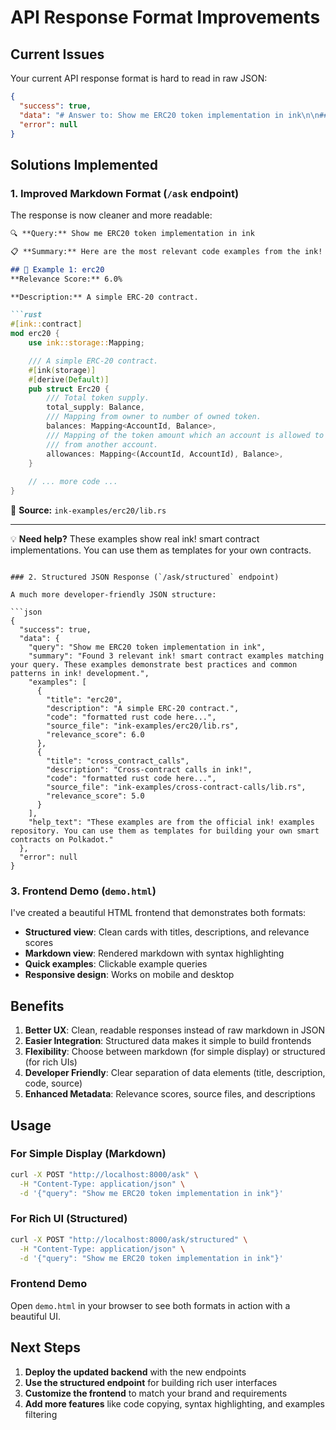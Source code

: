 # API Response Format Improvements

## Current Issues

Your current API response format is hard to read in raw JSON:

```json
{
  "success": true,
  "data": "# Answer to: Show me ERC20 token implementation in ink\n\n## Code Example 1 (Score: 0.06)\n\n```rust\n\n// ERC20 Token Implementation in ink!\n#[ink::contract]\nmod erc20 {\n    use ink::storage::Mapping;\n\n    /// A simple ERC-20 contract.\n    #[ink(storage)]\n    #[derive(Default)]\n    pub struct Erc20 {\n        /// Total token supply.\n        total_supply: Balance,\n        /// Mapping from owner to number of owned token.\n        balances: Mapping<AccountId, Balance>,\n        /// Mapping of the token amount which an account is allowed to withdraw\n        /// from another account.\n        allowances: Mapping<(AccountId, AccountId), Balance>,\n    }\n\n    impl Erc20 {\n        /// Creates a new ERC-20 contract with the specified initial supply.\n        #[ink(constructor)]\n        pub fn new(total_supply: Balance) -> Self {\n            let mut balances = Mapping::default();\n            let caller = Self::env().caller();\n            balances.insert(caller, &total_supply);\n            Self::env().emit_event(Transfer {\n                from: None,\n                to: Some(caller),\n                value: total_supply,\n            });\n            Self {\n                total_supply,\n                balances,\n                allowances: Default::default(),\n            }\n        }\n\n        /// Returns the total token supply.\n        #[ink(message)]\n        pub fn total_supply(&self) -> Balance {\n            self.total_supply\n        }\n\n        /// Returns the account balance for the specified `owner`.\n        #[ink(message)]\n        pub fn balance_of(&self, owner: AccountId) -> Balance {\n            self.balance_of_impl(&owner)\n        }\n\n        /// Transfers `value` amount of tokens from the caller's account to account `to`.\n        #[ink(message)]\n        pub fn transfer(&mut self, to: AccountId, value: Balance) -> Result<()> {\n            let from = self.env().caller();\n            self.transfer_from_to(&from, &to, value)\n        }\n\n        /// Allows `spender` to withdraw from the caller's account multiple times, up to\n        /// the `value` amount.\n        #[ink(message)]\n        pub fn approve(&mut self, spender: AccountId, value: Balance) -> Result<()> {\n            let owner = self.env().caller();\n            self.allowances.insert((&owner, &spender), &value);\n            self.env().emit_event(Approval {\n                owner,\n                spender,\n                value,\n            });\n            Ok(())\n        }\n    }\n}\n\n```\n\n*Source: ink-examples/erc20/lib.rs*\n\n## Code Example 2 (Score: 0.05)\n\n```rust\n\n// Cross-contract calls in ink!\n#[ink::contract]\nmod cross_contract_calls {\n    use other_contract::OtherContractRef;\n\n    #[ink(storage)]\n    pub struct CrossContractCalls {\n        /// Address of the other contract\n        other_contract: OtherContractRef,\n    }\n\n    impl CrossContractCalls {\n        #[ink(constructor)]\n        pub fn new(other_contract_code_hash: Hash) -> Self {\n            let other_contract = OtherContractRef::new()\n                .code_hash(other_contract_code_hash)\n                .endowment(0)\n                .salt_bytes([0; 4])\n                .instantiate();\n            Self { other_contract }\n        }\n\n        /// Call another contract's method\n        #[ink(message)]\n        pub fn call_other_contract(&self) -> u32 {\n            self.other_contract.get_value()\n        }\n\n        /// Call and forward any errors\n        #[ink(message)]\n        pub fn call_other_contract_and_forward_errors(&self) -> Result<u32, OtherError> {\n            self.other_contract.get_value_or_error()\n        }\n    }\n}\n\n```\n\n*Source: ink-examples/cross-contract-calls/lib.rs*\n\n## Code Example 3 (Score: 0.03)\n\n```rust\n\n// Basic contract with storage mapping in ink!\n#[ink::contract]\nmod mapping {\n    use ink::storage::Mapping;\n\n    #[ink(storage)]\n    pub struct MappingContract {\n        /// A simple mapping from AccountId to Balance\n        balances: Mapping<AccountId, Balance>,\n        /// Total supply of tokens\n        total_supply: Balance,\n    }\n\n    impl MappingContract {\n        #[ink(constructor)]\n        pub fn new() -> Self {\n            Self {\n                balances: Mapping::default(),\n                total_supply: 0,\n            }\n        }\n\n        /// Set balance for an account\n        #[ink(message)]\n        pub fn set_balance(&mut self, account: AccountId, balance: Balance) {\n            // Remove old balance from total supply\n            let old_balance = self.balances.get(&account).unwrap_or(0);\n            self.total_supply = self.total_supply - old_balance + balance;\n            \n            // Set new balance\n            self.balances.insert(&account, &balance);\n        }\n\n        /// Get balance for an account\n        #[ink(message)]\n        pub fn get_balance(&self, account: AccountId) -> Balance {\n            self.balances.get(&account).unwrap_or(0)\n        }\n\n        /// Get total supply\n        #[ink(message)]\n        pub fn get_total_supply(&self) -> Balance {\n            self.total_supply\n        }\n    }\n}\n\n```\n\n*Source: ink-examples/mapping/lib.rs*\n\n\n---\n\n**Note:** This response is generated from the embedded ink! smart contract examples. The code snippets shown are the most relevant matches found in the codebase.\n",
  "error": null
}
```

## Solutions Implemented

### 1. Improved Markdown Format (`/ask` endpoint)

The response is now cleaner and more readable:

```markdown
🔍 **Query:** Show me ERC20 token implementation in ink

📋 **Summary:** Here are the most relevant code examples from the ink! smart contract library:

## 📄 Example 1: erc20
**Relevance Score:** 6.0%

**Description:** A simple ERC-20 contract.

```rust
#[ink::contract]
mod erc20 {
    use ink::storage::Mapping;

    /// A simple ERC-20 contract.
    #[ink(storage)]
    #[derive(Default)]
    pub struct Erc20 {
        /// Total token supply.
        total_supply: Balance,
        /// Mapping from owner to number of owned token.
        balances: Mapping<AccountId, Balance>,
        /// Mapping of the token amount which an account is allowed to withdraw
        /// from another account.
        allowances: Mapping<(AccountId, AccountId), Balance>,
    }
    
    // ... more code ...
}
```

📁 **Source:** `ink-examples/erc20/lib.rs`

---

💡 **Need help?** These examples show real ink! smart contract implementations. You can use them as templates for your own contracts.
```

### 2. Structured JSON Response (`/ask/structured` endpoint)

A much more developer-friendly JSON structure:

```json
{
  "success": true,
  "data": {
    "query": "Show me ERC20 token implementation in ink",
    "summary": "Found 3 relevant ink! smart contract examples matching your query. These examples demonstrate best practices and common patterns in ink! development.",
    "examples": [
      {
        "title": "erc20",
        "description": "A simple ERC-20 contract.",
        "code": "formatted rust code here...",
        "source_file": "ink-examples/erc20/lib.rs",
        "relevance_score": 6.0
      },
      {
        "title": "cross_contract_calls",
        "description": "Cross-contract calls in ink!",
        "code": "formatted rust code here...",
        "source_file": "ink-examples/cross-contract-calls/lib.rs",
        "relevance_score": 5.0
      }
    ],
    "help_text": "These examples are from the official ink! examples repository. You can use them as templates for building your own smart contracts on Polkadot."
  },
  "error": null
}
```

### 3. Frontend Demo (`demo.html`)

I've created a beautiful HTML frontend that demonstrates both formats:

- **Structured view**: Clean cards with titles, descriptions, and relevance scores
- **Markdown view**: Rendered markdown with syntax highlighting
- **Quick examples**: Clickable example queries
- **Responsive design**: Works on mobile and desktop

## Benefits

1. **Better UX**: Clean, readable responses instead of raw markdown in JSON
2. **Easier Integration**: Structured data makes it simple to build frontends
3. **Flexibility**: Choose between markdown (for simple display) or structured (for rich UIs)
4. **Developer Friendly**: Clear separation of data elements (title, description, code, source)
5. **Enhanced Metadata**: Relevance scores, source files, and descriptions

## Usage

### For Simple Display (Markdown)
```bash
curl -X POST "http://localhost:8000/ask" \
  -H "Content-Type: application/json" \
  -d '{"query": "Show me ERC20 token implementation in ink"}'
```

### For Rich UI (Structured)
```bash
curl -X POST "http://localhost:8000/ask/structured" \
  -H "Content-Type: application/json" \
  -d '{"query": "Show me ERC20 token implementation in ink"}'
```

### Frontend Demo
Open `demo.html` in your browser to see both formats in action with a beautiful UI.

## Next Steps

1. **Deploy the updated backend** with the new endpoints
2. **Use the structured endpoint** for building rich user interfaces
3. **Customize the frontend** to match your brand and requirements
4. **Add more features** like code copying, syntax highlighting, and examples filtering